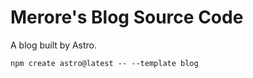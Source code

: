 # Merore's Blog Source Code

A blog built by Astro.

```
npm create astro@latest -- --template blog
```
